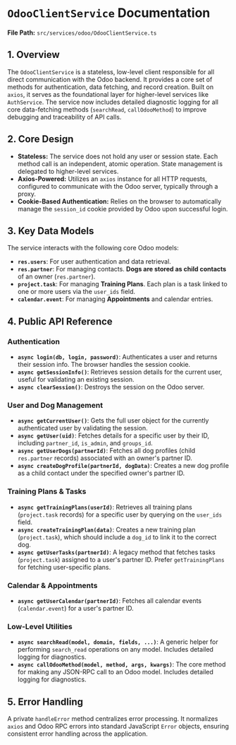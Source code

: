 # `OdooClientService` Documentation

**File Path:** `src/services/odoo/OdooClientService.ts`

## 1. Overview

The `OdooClientService` is a stateless, low-level client responsible for all direct communication with the Odoo backend. It provides a core set of methods for authentication, data fetching, and record creation. Built on `axios`, it serves as the foundational layer for higher-level services like `AuthService`. The service now includes detailed diagnostic logging for all core data-fetching methods (`searchRead`, `callOdooMethod`) to improve debugging and traceability of API calls.

## 2. Core Design

- **Stateless:** The service does not hold any user or session state. Each method call is an independent, atomic operation. State management is delegated to higher-level services.
- **Axios-Powered:** Utilizes an `axios` instance for all HTTP requests, configured to communicate with the Odoo server, typically through a proxy.
- **Cookie-Based Authentication:** Relies on the browser to automatically manage the `session_id` cookie provided by Odoo upon successful login.

## 3. Key Data Models

The service interacts with the following core Odoo models:

- **`res.users`**: For user authentication and data retrieval.
- **`res.partner`**: For managing contacts. **Dogs are stored as child contacts** of an owner (`res.partner`).
- **`project.task`**: For managing **Training Plans**. Each plan is a task linked to one or more users via the `user_ids` field.
- **`calendar.event`**: For managing **Appointments** and calendar entries.

## 4. Public API Reference

### Authentication

- **`async login(db, login, password)`**: Authenticates a user and returns their session info. The browser handles the session cookie.
- **`async getSessionInfo()`**: Retrieves session details for the current user, useful for validating an existing session.
- **`async clearSession()`**: Destroys the session on the Odoo server.

### User and Dog Management

- **`async getCurrentUser()`**: Gets the full user object for the currently authenticated user by validating the session.
- **`async getUser(uid)`**: Fetches details for a specific user by their ID, including `partner_id`, `is_admin`, and `groups_id`.
- **`async getUserDogs(partnerId)`**: Fetches all dog profiles (child `res.partner` records) associated with an owner's partner ID.
- **`async createDogProfile(partnerId, dogData)`**: Creates a new dog profile as a child contact under the specified owner's partner ID.

### Training Plans & Tasks

- **`async getTrainingPlans(userId)`**: Retrieves all training plans (`project.task` records) for a specific user by querying on the `user_ids` field.
- **`async createTrainingPlan(data)`**: Creates a new training plan (`project.task`), which should include a `dog_id` to link it to the correct dog.
- **`async getUserTasks(partnerId)`**: A legacy method that fetches tasks (`project.task`) assigned to a user's partner ID. Prefer `getTrainingPlans` for fetching user-specific plans.

### Calendar & Appointments

- **`async getUserCalendar(partnerId)`**: Fetches all calendar events (`calendar.event`) for a user's partner ID.

### Low-Level Utilities

- **`async searchRead(model, domain, fields, ...)`**: A generic helper for performing `search_read` operations on any model. Includes detailed logging for diagnostics.
- **`async callOdooMethod(model, method, args, kwargs)`**: The core method for making any JSON-RPC call to an Odoo model. Includes detailed logging for diagnostics.

## 5. Error Handling

A private `handleError` method centralizes error processing. It normalizes `axios` and Odoo RPC errors into standard JavaScript `Error` objects, ensuring consistent error handling across the application.